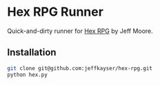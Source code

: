 # Hex RPG Runner

Quick-and-dirty runner for [Hex RPG](http://www.1km1kt.net/rpg/Hex) by Jeff Moore.

## Installation

```bash
git clone git@github.com:jeffkayser/hex-rpg.git
python hex.py
```

